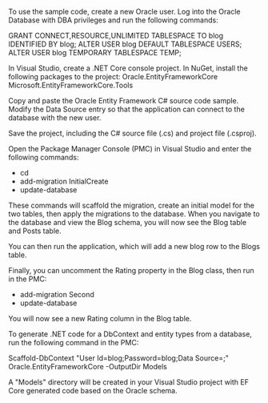 To use the sample code, create a new Oracle user. Log into the Oracle Database with DBA privileges and run the following commands:

GRANT CONNECT,RESOURCE,UNLIMITED TABLESPACE TO blog IDENTIFIED BY blog;
ALTER USER blog DEFAULT TABLESPACE USERS;
ALTER USER blog TEMPORARY TABLESPACE TEMP;

In Visual Studio, create a .NET Core console project. In NuGet, install the following packages to the project:
Oracle.EntityFrameworkCore
Microsoft.EntityFrameworkCore.Tools

Copy and paste the Oracle Entity Framework C# source code sample.
Modify the Data Source entry so that the application can connect to the database with the new user.

Save the project, including the C# source file (.cs) and project file (.csproj).

Open the Package Manager Console (PMC) in Visual Studio and enter the following commands:
* cd <project diretory>
* add-migration InitialCreate
* update-database

These commands will scaffold the migration, create an initial model for the two tables, then apply the migrations to the database.
When you navigate to the database and view the Blog schema, you will now see the Blog table and Posts table.

You can then run the application, which will add a new blog row to the Blogs table.

Finally, you can uncomment the Rating property in the Blog class, then run in the PMC:
* add-migration Second
* update-database

You will now see a new Rating column in the Blog table.

To generate .NET code for a DbContext and entity types from a database, run the following command in the PMC:

Scaffold-DbContext "User Id=blog;Password=blog;Data Source=<data source>;" Oracle.EntityFrameworkCore -OutputDir Models

A "Models" directory will be created in your Visual Studio project with EF Core generated code based on the Oracle schema.

